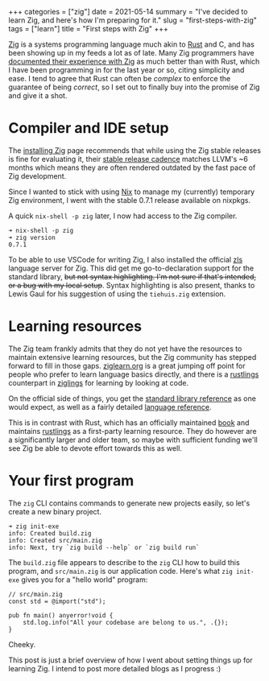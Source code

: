 +++
categories = ["zig"]
date = 2021-05-14
summary = "I've decided to learn Zig, and here's how I'm preparing for it."
slug = "first-steps-with-zig"
tags = ["learn"]
title = "First steps with Zig"
+++

[Zig] is a systems programming language much akin to [Rust] and C, and has been showing up in my feeds a lot as of late. Many Zig programmers have [documented their experience with Zig] as much better than with Rust, which I have been programming in for the last year or so, citing simplicity and ease. I tend to agree that Rust can often be _complex_ to enforce the guarantee of being _correct_, so I set out to finally buy into the promise of Zig and give it a shot.

# Compiler and IDE setup

The [installing Zig] page recommends that while using the Zig stable releases is fine for evaluating it, their [stable release cadence] matches LLVM's ~6 months which means they are often rendered outdated by the fast pace of Zig development.

Since I wanted to stick with using [Nix] to manage my (currently) temporary Zig environment, I went with the stable 0.7.1 release available on nixpkgs.

A quick `nix-shell -p zig` later, I now had access to the Zig compiler.

```shell
➜ nix-shell -p zig
➜ zig version
0.7.1
```

To be able to use VSCode for writing Zig, I also installed the official [zls] language server for Zig. This did get me go-to-declaration support for the standard library, ~~but not syntax highlighting. I'm not sure if that's intended, or a bug with my local setup~~. Syntax highlighting is also present, thanks to Lewis Gaul for his suggestion of using the `tiehuis.zig` extension.

# Learning resources

The Zig team frankly admits that they do not yet have the resources to maintain extensive learning resources, but the Zig community has stepped forward to fill in those gaps. [ziglearn.org] is a great jumping off point for people who prefer to learn language basics directly, and there is a [rustlings] counterpart in [ziglings] for learning by looking at code.

On the official side of things, you get the [standard library reference] as one would expect, as well as a fairly detailed [language reference].

This is in contrast with Rust, which has an officially maintained [book] and maintains [rustlings] as a first-party learning resource. They do however are a significantly larger and older team, so maybe with sufficient funding we'll see Zig be able to devote effort towards this as well.

# Your first program

The `zig` CLI contains commands to generate new projects easily, so let's create a new binary project.

```
➜ zig init-exe
info: Created build.zig
info: Created src/main.zig
info: Next, try `zig build --help` or `zig build run`
```

The `build.zig` file appears to describe to the `zig` CLI how to build this program, and `src/main.zig` is our application code. Here's what `zig init-exe` gives you for a "hello world" program:

```zig
// src/main.zig
const std = @import("std");

pub fn main() anyerror!void {
    std.log.info("All your codebase are belong to us.", .{});
}
```

Cheeky.

This post is just a brief overview of how I went about setting things up for learning Zig. I intend to post more detailed blogs as I progress :)

[zig]: https://ziglang.org
[rust]: https://rust-lang.org
[documented their experience with zig]: https://kevinlynagh.com/rust-zig/
[installing zig]: https://ziglang.org/learn/getting-started/#installing-zig
[stable release cadence]: https://ziglang.org/learn/getting-started/#tagged-release-or-nightly-build
[nix]: https://nixos.org/
[zls]: https://github.com/zigtools/zls
[ziglearn.org]: https://ziglearn.org/
[rustlings]: https://github.com/rust-lang/rustlings
[ziglings]: https://github.com/ratfactor/ziglings
[standard library reference]: https://ziglang.org/documentation/0.7.1/std/
[language reference]: https://ziglang.org/documentation/0.7.1/
[book]: https://doc.rust-lang.org/book/
